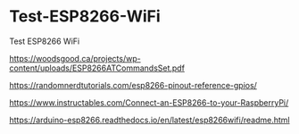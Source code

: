 # Test-ESP8266-WiFi
Test ESP8266 WiFi

https://woodsgood.ca/projects/wp-content/uploads/ESP8266ATCommandsSet.pdf

https://randomnerdtutorials.com/esp8266-pinout-reference-gpios/

https://www.instructables.com/Connect-an-ESP8266-to-your-RaspberryPi/

https://arduino-esp8266.readthedocs.io/en/latest/esp8266wifi/readme.html


